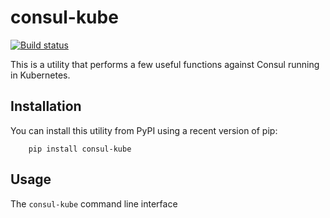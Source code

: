 consul-kube
===========

[![Build status](https://travis-ci.org/tradel/consul-kube.svg?master)](https://travis-ci.org/tradel)

This is a utility that performs a few useful functions against Consul running in Kubernetes. 


## Installation

You can install this utility from PyPI using a recent version of pip:

        pip install consul-kube 
        

## Usage

The `consul-kube` command line interface 